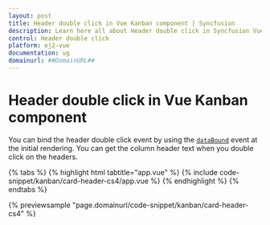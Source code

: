 ```yaml
---
layout: post
title: Header double click in Vue Kanban component | Syncfusion
description: Learn here all about Header double click in Syncfusion Vue Kanban component of Syncfusion Essential JS 2 and more.
control: Header double click 
platform: ej2-vue
documentation: ug
domainurl: ##DomainURL##
---
```


# Header double click in Vue Kanban component

You can bind the header double click event by using the [`dataBound`](https://ej2.syncfusion.com/vue/documentation/api/kanban/#dataBound) event at the initial rendering. You can get the column header text when you double click on the headers.

{% tabs %}
{% highlight html tabtitle="app.vue" %}
{% include code-snippet/kanban/card-header-cs4/app.vue %}
{% endhighlight %}
{% endtabs %}
        
{% previewsample "page.domainurl/code-snippet/kanban/card-header-cs4" %}